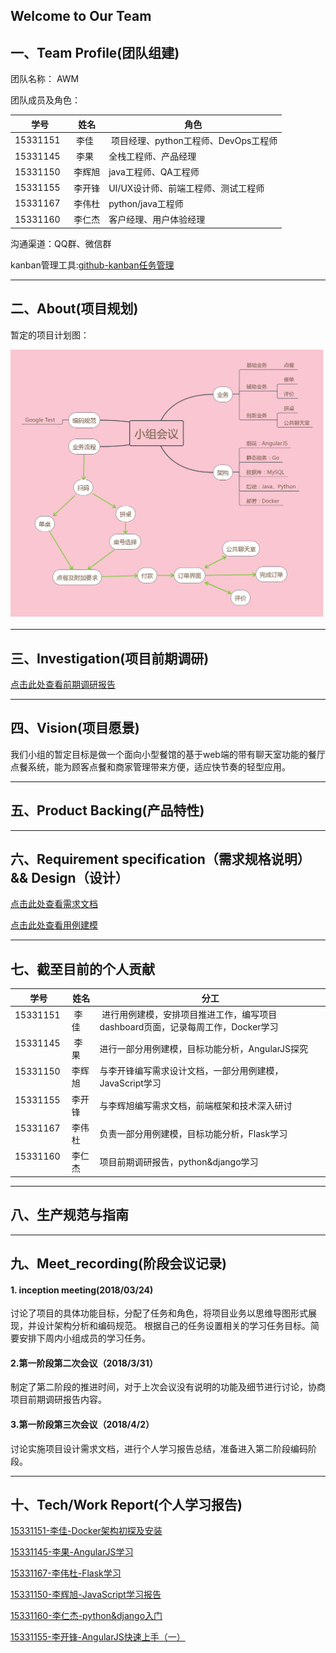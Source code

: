 ## Welcome to Our Team


## 一、Team Profile(团队组建)

团队名称： AWM

团队成员及角色：

|学号|姓名|角色|
|---|---|---|
|15331151   | 李佳   | 项目经理、python工程师、DevOps工程师|
|15331145   | 李果   | 全栈工程师、产品经理 |
|15331150   | 李辉旭 | java工程师、QA工程师  |
|15331155   | 李开锋 | UI/UX设计师、前端工程师、测试工程师  |
|15331167   | 李伟杜 | python/java工程师  |
|15331160   | 李仁杰 | 客户经理、用户体验经理 |

沟通渠道：QQ群、微信群

kanban管理工具:[github-kanban任务管理](https://github.com/Systems-Analysis-and-Design/an-Order-system/projects/1)

---

## 二、About(项目规划)
暂定的项目计划图：

![1](/img/小组会议.png)

---

## 三、Investigation(项目前期调研)
[点击此处查看前期调研报告](https://github.com/Systems-Analysis-and-Design/Dashboard/blob/master/posts/%E8%B0%83%E7%A0%94%E6%8A%A5%E5%91%8A.md)


---

## 四、Vision(项目愿景)
我们小组的暂定目标是做一个面向小型餐馆的基于web端的带有聊天室功能的餐厅点餐系统，能为顾客点餐和商家管理带来方便，适应快节奏的轻型应用。

---

## 五、Product Backing(产品特性)

---

## 六、Requirement specification（需求规格说明） && Design（设计）
[点击此处查看需求文档](https://github.com/Systems-Analysis-and-Design/Dashboard/blob/master/posts/需求文档.md)

[点击此处查看用例建模](https://github.com/Systems-Analysis-and-Design/Dashboard/blob/master/posts/%E7%94%A8%E4%BE%8B%E5%BB%BA%E6%A8%A1.md)

---

## 七、截至目前的个人贡献

|学号|姓名|分工|
|---|---|---|
|15331151   | 李佳   | 进行用例建模，安排项目推进工作，编写项目dashboard页面，记录每周工作，Docker学习|
|15331145   | 李果   | 进行一部分用例建模，目标功能分析，AngularJS探究 |
|15331150   | 李辉旭 | 与李开锋编写需求设计文档，一部分用例建模，JavaScript学习 |
|15331155   | 李开锋 | 与李辉旭编写需求文档，前端框架和技术深入研讨 |
|15331167   | 李伟杜 | 负责一部分用例建模，目标功能分析，Flask学习  |
|15331160   | 李仁杰 | 项目前期调研报告，python&django学习|

---

## 八、生产规范与指南

---

## 九、Meet_recording(阶段会议记录)

#### 1. inception meeting(2018/03/24)
讨论了项目的具体功能目标，分配了任务和角色，将项目业务以思维导图形式展现，并设计架构分析和编码规范。
根据自己的任务设置相关的学习任务目标。简要安排下周内小组成员的学习任务。

#### 2.第一阶段第二次会议（2018/3/31）
制定了第二阶段的推进时间，对于上次会议没有说明的功能及细节进行讨论，协商项目前期调研报告内容。

#### 3.第一阶段第三次会议（2018/4/2）
讨论实施项目设计需求文档，进行个人学习报告总结，准备进入第二阶段编码阶段。

---

## 十、Tech/Work Report(个人学习报告)

[15331151-李佳-Docker架构初探及安装](http://tomylijia.com/2018/04/10/system-homework3/)

[15331145-李果-AngularJS学习](https://leeegal.github.io/AngulaJs%E5%AD%A6%E4%B9%A0%E7%AC%94%E8%AE%B0/)

[15331167-李伟杜-Flask学习](https://blog.csdn.net/qq_35583113/article/details/79902021)

[15331150-李辉旭-JavaScript学习报告](https://blog.csdn.net/lihuixuaaa/article/details/79903568)  

[15331160-李仁杰-python&django入门](https://blog.csdn.net/Mashirolee/article/details/79912315)

[15331155-李开锋-AngularJS快速上手（一）](https://my937889621.github.io/2018/04/13/LearningAngularJS-1)

